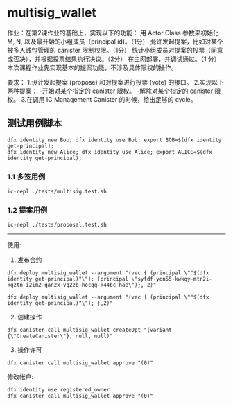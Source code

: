 # multisig_wallet

作业：在第2课作业的基础上，实现以下的功能：
用 Actor Class 参数来初始化 M, N, 以及最开始的小组成员（principal id)。（1分）
允许发起提案，比如对某个被多人钱包管理的 canister 限制权限。（1分）
统计小组成员对提案的投票（同意或否决），并根据投票结果执行决议。（2分）
在主网部署，并调试通过。（1 分）
本次课程作业先实现基本的提案功能，不涉及具体限权的操作。

要求：
1.设计发起提案 (propose) 和对提案进行投票 (vote) 的接口。
2.实现以下两种提案：
-开始对某个指定的 canister 限权。
-解除对某个指定的 canister 限权。
3.在调用 IC Management Canister 的时候，给出足够的 cycle。

## 测试用例脚本

```
dfx identity new Bob; dfx identity use Bob; export BOB=$(dfx identity get-principal);
dfx identity new Alice; dfx identity use Alice; export ALICE=$(dfx identity get-principal);
```

### 1.1 多签用例
```
ic-repl ./tests/multisig.test.sh
```

### 1.2 提案用例
```
ic-repl ./tests/proposal.test.sh
```

----

使用:

1) 发布合约
```
dfx deploy multisig_wallet --argument "(vec { (principal \""$(dfx identity get-principal)"\"); (principal \"syfdf-ycn55-kwkqy-mtr2i-kgztn-i2im2-gan2x-vq2zb-hocqg-k44bc-hae\")}, 2)"

dfx deploy multisig_wallet --argument "(vec { (principal \""$(dfx identity get-principal)"\"); },2)"
```

2) 创建操作
```
dfx canister call multisig_wallet createOpt "(variant {\"CreateCanister\"}, null, null)"
```

3) 操作许可
```
dfx canister call multisig_wallet approve "(0)"
```

修改帐户:
```
dfx identity use registered_owner
dfx canister call multisig_wallet approve "(0)"
```

